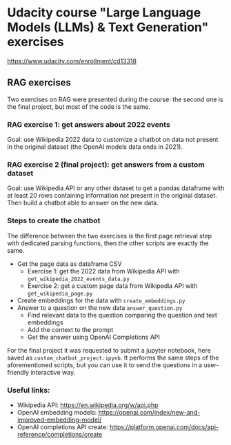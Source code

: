 # Udacity course "Large Language Models (LLMs) & Text Generation" exercises

https://www.udacity.com/enrollment/cd13318

## RAG exercises

Two exercises on RAG were presented during the course: the second one
is the final project, but most of the code is the same.

### RAG exercise 1: get answers about 2022 events

Goal: use Wikipedia 2022 data to customize a chatbot on data not present in
the original dataset (the OpenAI models data ends in 2021).

### RAG exercise 2 (final project): get answers from a custom dataset

Goal: use Wikipedia API or any other dataset to get a pandas dataframe with at least
20 rows containing information not present in the original dataset.
Then build a chatbot able to answer on the new data.

### Steps to create the chatbot

The difference between the two exercises is the first page retrieval step with dedicated parsing functions,
then the other scripts are exactly the same.

- Get the page data as dataframe CSV
  - Exercise 1: get the 2022 data from Wikipedia API with `get_wikipedia_2022_events_data.py`
  - Exercise 2: get a custom page data from Wikipedia API with `get_wikipedia_page.py`
- Create embeddings for the data with `create_embeddings.py`
- Answer to a question on the new data `answer_question.py`
  - Find relevant data to the question comparing the question and text embeddings
  - Add the context to the prompt
  - Get the answer using OpenAI Completions API

For the final project it was requested to submit a jupyter notebook, 
here saved as `custom_chatbot_project.ipynb`.
It performs the same steps of the aforementioned scripts, but you can use it 
to send the questions in a user-friendly interactive way.

### Useful links:
- Wikipedia API: https://en.wikipedia.org/w/api.php
- OpenAI embedding models: https://openai.com/index/new-and-improved-embedding-model/
- OpenAI completions API create: https://platform.openai.com/docs/api-reference/completions/create
